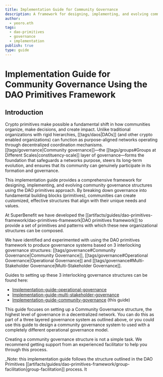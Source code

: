```yaml
---
title: Implementation Guide for Community Governance
description: A framework for designing, implementing, and evolving community governance structures using the DAO primitives approach
author:
  - yeoro.eth
tags:
  - dao-primitives
  - governance
  - implementation
publish: true
type: guide
---
```

 
# Implementation Guide for Community Governance Using the DAO Primitives Framework

## Introduction

Crypto primitives make possible a fundamental shift in how communities organize, make decisions, and create impact. Unlike traditional organizations with rigid hierarchies, [[tags/daos|DAOs]] (and other crypto enabled organizations) can function as purpose-aligned networks operating through decentralized coordination mechanisms. [[tags/governance|Community governance]]—the [[tags/groups#Groups at Different Scales|constituency-scale]] layer of governance—forms the foundation that safeguards a networks purpose, steers its long-term evolution, and ensures that its community can genuinely participate in its formation and governance.

This implementation guide provides a comprehensive framework for designing, implementing, and evolving community governance structures using the DAO primitives approach. By breaking down governance into fundamental building blocks (primitives), communities can create customized, effective structures that align with their unique needs and values.

At SuperBenefit we have developed the [[artifacts/guides/dao-primitives-framework/dao-primitives-framework|DAO primitives framework]] to provide a set of primitives and patterns with which these new organizational structures can be composed.

We have identified and experimented with using the DAO primitives framework to produce governance systems based on 3 interlocking governance structures: [[tags/governance#Community Governance|Community Governance]], [[tags/governance#Operational Governance|Operational Governance]] and [[tags/governance#Multi-Stakeholder Governance|Multi-Stakeholder Governance]].

Guides to setting up these 3 interlocking governance structures can be found here:

- [Implementation-guide-operational-governance](notes/dao-primitives/implementation/guides/governance/implementation-guide-operational-governance.md)
- [Implementation-guide-multi-stakeholder-governance](notes/dao-primitives/implementation/guides/governance/implementation-guide-multi-stakeholder-governance.md)
- [Implementation-guide-community-governance](notes/dao-primitives/implementation/guides/governance/implementation-guide-community-governance.md) (this guide)

This guide focuses on setting up a Community Governance structure, the highest level of governance in a decentralized network. You can do this as part of a three layered governance system as outlined above, or you could use this guide to design a community governance system to used with a completely different operational governance model.

Creating a community governance structure is not a simple task. We recommend getting support from an experienced facilitator to help you through this process.

_Note: this implementation guide follows the structure outlined in the DAO Primitives [[artifacts/guides/dao-primitives-framework/group-facilitation|group-facilitation]] process. It